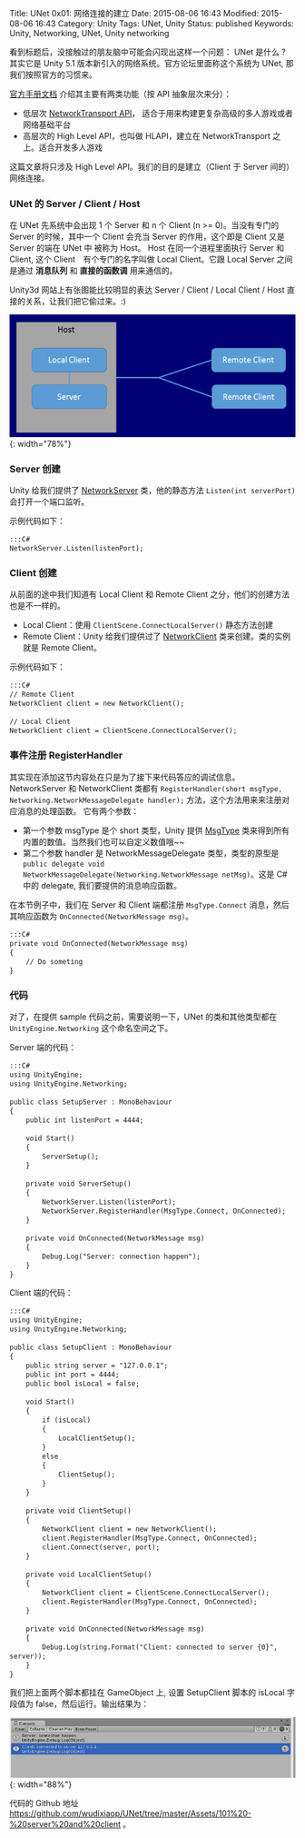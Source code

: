 Title: UNet 0x01: 网络连接的建立
Date: 2015-08-06 16:43
Modified: 2015-08-06 16:43
Category: Unity
Tags: UNet, Unity
Status: published
Keywords: Unity, Networking, UNet, Unity networking

看到标题后，没接触过的朋友脑中可能会闪现出这样一个问题： UNet 是什么 ? 其实它是 Unity 5.1 版本新引入的网络系统。官方论坛里面称这个系统为 UNet, 那我们按照官方的习惯来。

[官方手册文档](http://docs.unity3d.com/Manual/UNetOverview.html) 介绍其主要有两类功能（按 API 抽象层次来分）：

* 低层次 [NetworkTransport API](http://docs.unity3d.com/Manual/UNetUsingTransport.html)， 适合于用来构建更复杂高级的多人游戏或者网络基础平台
* 高层次的 High Level API，也叫做 HLAPI，建立在 NetworkTransport 之上。适合开发多人游戏

这篇文章将只涉及 High Level API。我们的目的是建立（Client 于 Server 间的）网络连接。


### UNet 的 Server / Client / Host

在 UNet 先系统中会出现 1 个 Server 和 n 个 Client (n >= 0)。当没有专门的 Server 的时候，其中一个 Client 会充当 Server 的作用，这个即是 Client 又是 Server 的端在 UNet 中
被称为 Host。 Host 在同一个进程里面执行 Server 和 Client, 这个 Client　有个专门的名字叫做 Local Client。它跟 Local Server 之间是通过 __消息队列__ 和 __直接的函数调__ 用来通信的。 

Unity3d 网站上有张图能比较明显的表达 Server / Client / Local Client / Host 直接的关系，让我们把它偷过来。:)

![NetworkHost](images/UNet/NetworkHost.png){: width="78%"}


### Server 创建

Unity 给我们提供了 [NetworkServer](http://docs.unity3d.com/ScriptReference/Networking.NetworkServer.html) 类，他的静态方法 `Listen(int serverPort)` 会打开一个端口监听。


示例代码如下：

	:::C#
    NetworkServer.Listen(listenPort);
	
### Client 创建

从前面的途中我们知道有 Local Client 和 Remote Client 之分，他们的创建方法也是不一样的。

* Local Client：使用 `ClientScene.ConnectLocalServer()` 静态方法创建
* Remote Client：Unity 给我们提供过了 [NetworkClient](http://docs.unity3d.com/ScriptReference/Networking.NetworkClient.html) 类来创建。类的实例就是 Remote Client。


示例代码如下：


	:::C#
	// Remote Client
	NetworkClient client = new NetworkClient(); 
	
	// Local Client
	NetworkClient client = ClientScene.ConnectLocalServer();
	
	
### 事件注册 RegisterHandler

其实现在添加这节内容处在只是为了接下来代码答应的调试信息。NetworkServer 和 NetworkClient 类都有 `RegisterHandler(short msgType, Networking.NetworkMessageDelegate handler);` 方法，这个方法用来来注册对应消息的处理函数。
它有两个参数：

* 第一个参数 msgType 是个 short 类型，Unity 提供 [MsgType](http://docs.unity3d.com/ScriptReference/Networking.MsgType.html) 类来得到所有内置的数值。当然我们也可以自定义数值哦~~
* 第二个参数 handler 是 NetworkMessageDelegate 类型，类型的原型是 `public delegate void NetworkMessageDelegate(Networking.NetworkMessage netMsg)`。这是 C# 中的 delegate, 我们要提供的消息响应函数。


在本节例子中，我们在 Server 和 Client 端都注册 `MsgType.Connect` 消息，然后其响应函数为 `OnConnected(NetworkMessage msg)`。

	:::C#
	private void OnConnected(NetworkMessage msg)
    {
        // Do someting
    }
	

### 代码

对了，在提供 sample 代码之前，需要说明一下，UNet 的类和其他类型都在 `UnityEngine.Networking` 这个命名空间之下。

Server 端的代码：

	:::C#
	using UnityEngine;
	using UnityEngine.Networking;
	
	public class SetupServer : MonoBehaviour
	{
	    public int listenPort = 4444;
	
	    void Start()
	    {
	        ServerSetup();
	    }
	
	    private void ServerSetup()
	    {
	        NetworkServer.Listen(listenPort);
	        NetworkServer.RegisterHandler(MsgType.Connect, OnConnected);
	    }
	    
	    private void OnConnected(NetworkMessage msg)
	    {
	        Debug.Log("Server: connection happen");
	    }
	}


Client 端的代码：

	:::C#
	using UnityEngine;
	using UnityEngine.Networking;
	
	public class SetupClient : MonoBehaviour
	{
	    public string server = "127.0.0.1";
	    public int port = 4444;
	    public bool isLocal = false;
	
	    void Start()
	    {
	        if (isLocal)
	        {
	            LocalClientSetup();
	        }
	        else
	        {
	            ClientSetup();
	        }
	    }
	
	    private void ClientSetup()
	    {
	        NetworkClient client = new NetworkClient();
	        client.RegisterHandler(MsgType.Connect, OnConnected);
	        client.Connect(server, port);
	    }
		
	    private void LocalClientSetup()
	    {
	        NetworkClient client = ClientScene.ConnectLocalServer();
	        client.RegisterHandler(MsgType.Connect, OnConnected);
	    }
	    
	    private void OnConnected(NetworkMessage msg) 
	    {
	        Debug.Log(string.Format("Client: connected to server {0}", server));
	    }
	}

我们把上面两个脚本都挂在 GameObject 上, 设置 SetupClient 脚本的 isLocal 字段值为 false，然后运行。输出结果为：

![output](images/UNet/outputResult.PNG){: width="88%"}


代码的 Github 地址 <https://github.com/wudixiaop/UNet/tree/master/Assets/101%20-%20server%20and%20client> 。